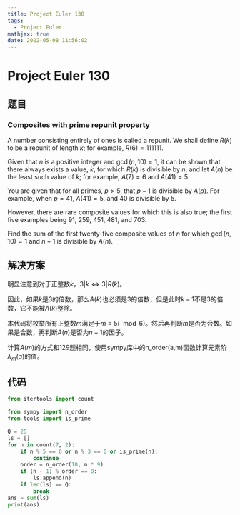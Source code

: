 ```yaml
---
title: Project Euler 130
tags:
  - Project Euler
mathjax: true
date: 2022-05-08 11:56:02
---
```


<escape><!-- more --></escape>

# Project Euler 130

## 题目

### Composites with prime repunit property

A number consisting entirely of ones is called a repunit. We shall define $R(k)$ to be a repunit of length $k$; for example, $R(6) = 111111$.

Given that $n$ is a positive integer and $\gcd(n, 10) = 1$, it can be shown that there always exists a value, $k$, for which $R(k)$ is divisible by $n$, and let $A(n)$ be the least such value of $k$; for example, $A(7) = 6$ and $A(41) = 5$.

You are given that for all primes, $p > 5$, that $p − 1$ is divisible by $A(p)$. For example, when $p = 41$, $A(41) = 5$, and $40$ is divisible by $5$.

However, there are rare composite values for which this is also true; the first five examples being $91$, $259$, $451$, $481$, and $703$.

Find the sum of the first twenty-five composite values of $n$ for which $\gcd(n, 10) = 1$ and $n − 1$ is divisible by $A(n)$.

## 解决方案

明显注意到对于正整数$k$，$3|k\Leftrightarrow3|R(k)$。

因此，如果$k$是$3$的倍数，那么$A(k)$也必须是$3$的倍数，但是此时$k-1$不是$3$的倍数，它不能被$A(k)$整除。

本代码将枚举所有正整数$m$满足于$m\equiv 5(\mod 6)$。然后再判断$m$是否为合数。如果是合数，再判断$A(n)$是否为$n-1$的因子。

计算$A(m)$的方式和129题相同，使用sympy库中的n_order(a,m)函数计算元素阶$\lambda_m(a)$的值。

## 代码

```py
from itertools import count

from sympy import n_order
from tools import is_prime

Q = 25
ls = []
for n in count(7, 2):
    if n % 5 == 0 or n % 3 == 0 or is_prime(n):
        continue
    order = n_order(10, n * 9)
    if (n - 1) % order == 0:
        ls.append(n)
    if len(ls) == Q:
        break
ans = sum(ls)
print(ans)

```
